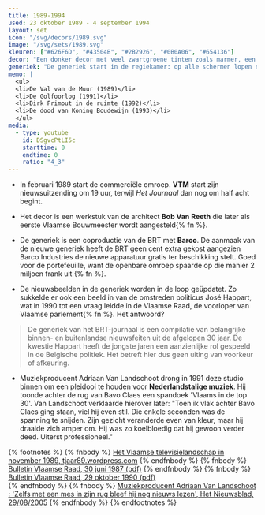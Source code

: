 ```yaml
---
title: 1989-1994
used: 23 oktober 1989 - 4 september 1994
layout: set
icon: "/svg/decors/1989.svg"
image: "/svg/sets/1989.svg"
kleuren: ["#626F6D", "#43504B", "#2B2926", "#0B0A06", "#654136"]
decor: "Een donker decor met veel zwartgroene tinten zoals marmer, een grijze desk met in het midden een ebbenhouten cirkel, een zwarte telefoon en een pikzwarte computer brengen een intiemere stijl."
generiek: "De generiek start in de regiekamer: op alle schermen lopen nieuwsbeelden binnen. Centraal zweeft een televisietoestel die steeds moderner wordt. Het eindigt in een aankondiging van 'Journaal'."
memo: |
  <ul>
  <li>De Val van de Muur (1989)</li>
  <li>De Golfoorlog (1991)</li>
  <li>Dirk Frimout in de ruimte (1992)</li>
  <li>De dood van Koning Boudewijn (1993)</li>
  </ul>
media:
  - type: youtube
    id: DSgvcPtLI5c
    starttime: 0
    endtime: 0
    ratio: "4_3"
---
```


* In februari 1989 start de commerciële omroep. **VTM** start zijn nieuwsuitzending om 19 uur, terwijl <cite>Het Journaal</cite> dan nog om half acht begint.

* Het decor is een werkstuk van de architect **Bob Van Reeth** die later als eerste Vlaamse Bouwmeester wordt aangesteld{% fn %}.

* De generiek is een coproductie van de BRT met **Barco**. De aanmaak van de nieuwe generiek heeft de BRT geen cent extra gekost aangezien Barco Industries de nieuwe apparatuur gratis ter beschikking stelt. Goed voor de portefeuille, want de openbare omroep spaarde op die manier 2 miljoen frank uit {% fn %}.

* De nieuwsbeelden in de generiek worden in de loop geüpdatet. Zo sukkelde er ook een beeld in van de omstreden politicus José Happart, wat in 1990 tot een vraag leidde in de Vlaamse Raad, de voorloper van Vlaamse parlement{% fn %}. Het antwoord?
> De generiek van het BRT-journaal is een compilatie van belangrijke binnen- en buitenlandse nieuwsfeiten uit de afgelopen 30 jaar. De kwestie Happart heeft de jongste jaren een aanzienlijke rol gespeeld in de Belgische politiek. Het betreft hier dus geen uiting van voorkeur of afkeuring.

* Muziekproducent Adriaan Van Landschoot drong in 1991 deze studio binnen om een pleidooi te houden voor **Nederlandstalige muziek**. Hij toonde achter de rug van Bavo Claes een spandoek 'Vlaams in de top 30'. Van Landschoot verklaarde hierover later: "Toen ik vlak achter Bavo Claes ging staan, viel hij even stil. Die enkele seconden was de spanning te snijden. Zijn gezicht veranderde even van kleur, maar hij draaide zich amper om. Hij was zo koelbloedig dat hij gewoon verder deed. Uiterst professioneel."


{% footnotes %}
{% fnbody %}
<a href="https://tjaar89.wordpress.com/het-vlaamse-televisielandschap-in-november-1989/" target="_blank">Het Vlaamse televisielandschap in november 1989, tjaar89.wordpress.com</a>
{% endfnbody %}
{% fnbody %}
<a href="https://docs.vlaamsparlement.be/docs/bva/1986-1987/va-17-.pdf" target="_blank">Bulletin Vlaamse Raad, 30 juni 1987 (pdf)</a>
{% endfnbody %}
{% fnbody %}
<a href="https://docs.vlaamsparlement.be/docs/bva/1990-1991/va-01-.pdf" target="_blank">Bulletin Vlaamse Raad, 29 oktober 1990 (pdf)</a>  
{% endfnbody %}
{% fnbody %}
<a href="http://www.nieuwsblad.be/cnt/g77hcmpr">Muziekproducent Adriaan Van Landschoot : 'Zelfs met een mes in zijn rug bleef hij nog nieuws lezen', Het Nieuwsblad, 29/08/2005</a>
{% endfnbody %}
{% endfootnotes %}
